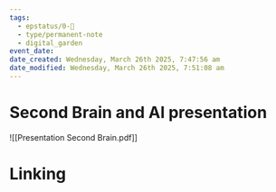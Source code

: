 ```yaml
---
tags:
  - epstatus/0-🌰
  - type/permanent-note
  - digital_garden
event_date:
date_created: Wednesday, March 26th 2025, 7:47:56 am
date_modified: Wednesday, March 26th 2025, 7:51:08 am
---
```

# Second Brain and AI presentation

![[Presentation Second Brain.pdf]]

# Linking

